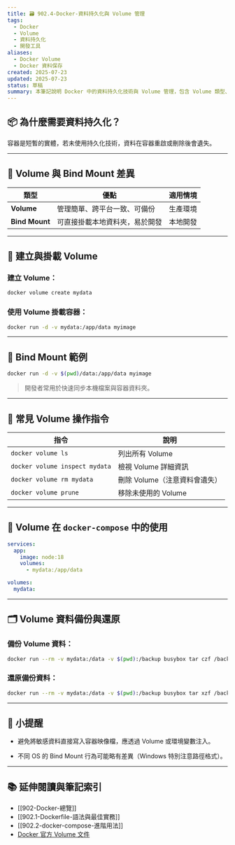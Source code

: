 ```yaml
---
title: 🗃️ 902.4-Docker-資料持久化與 Volume 管理
tags:
  - Docker
  - Volume
  - 資料持久化
  - 開發工具
aliases:
  - Docker Volume
  - Docker 資料保存
created: 2025-07-23
updated: 2025-07-23
status: 草稿
summary: 本筆記說明 Docker 中的資料持久化技術與 Volume 管理，包含 Volume 類型、掛載方式與資料備份還原技巧。
---
```


## 📦 為什麼需要資料持久化？

容器是短暫的實體，若未使用持久化技術，資料在容器重啟或刪除後會遺失。

---
## 📁 Volume 與 Bind Mount 差異

|類型|優點|適用情境|
|---|---|---|
|**Volume**|管理簡單、跨平台一致、可備份|生產環境|
|**Bind Mount**|可直接掛載本地資料夾，易於開發|本地開發|

---
## 🔧 建立與掛載 Volume

### 建立 Volume：

```bash
docker volume create mydata
```

### 使用 Volume 掛載容器：

```bash
docker run -d -v mydata:/app/data myimage
```

---
## 🔗 Bind Mount 範例

```bash
docker run -d -v $(pwd)/data:/app/data myimage
```

> 開發者常用於快速同步本機檔案與容器資料夾。

---
## 📌 常見 Volume 操作指令

|指令|說明|
|---|---|
|`docker volume ls`|列出所有 Volume|
|`docker volume inspect mydata`|檢視 Volume 詳細資訊|
|`docker volume rm mydata`|刪除 Volume（注意資料會遺失）|
|`docker volume prune`|移除未使用的 Volume|

---
## 🧪 Volume 在 `docker-compose` 中的使用

```yaml
services:
  app:
    image: node:18
    volumes:
      - mydata:/app/data

volumes:
  mydata:
```

---
## 🗂️ Volume 資料備份與還原

### 備份 Volume 資料：

```bash
docker run --rm -v mydata:/data -v $(pwd):/backup busybox tar czf /backup/backup.tar.gz -C /data .
```

### 還原備份資料：

```bash
docker run --rm -v mydata:/data -v $(pwd):/backup busybox tar xzf /backup/backup.tar.gz -C /data
```

---

## 🧠 小提醒

- 避免將敏感資料直接寫入容器映像檔，應透過 Volume 或環境變數注入。

- 不同 OS 的 Bind Mount 行為可能略有差異（Windows 特別注意路徑格式）。

---

## 📚 延伸閱讀與筆記索引

- [[902-Docker-總覽]]
- [[902.1-Dockerfile-語法與最佳實務]]
- [[902.2-docker-compose-進階用法]]
- [Docker 官方 Volume 文件](https://docs.docker.com/storage/volumes/)